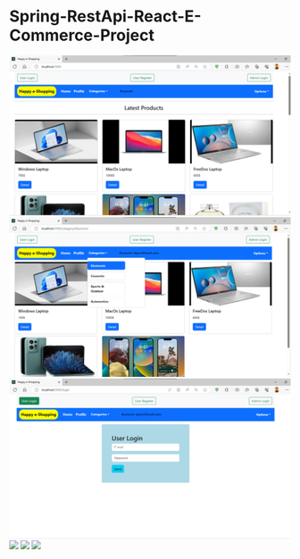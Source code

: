 # Spring-RestApi-React-E-Commerce-Project

<p>
      <a >
          <img src="Project-Screenshots/1-home.png" style="max-width:100%;"> 
      </a>
      <a >
          <img src="Project-Screenshots/2-category-menu.png" style="max-width:100%;"> 
      </a>
      <a >
          <img src="Project-Screenshots/3-userlogin.png" style="max-width:100%;"> 
      </a>
      <a >
          <img src="Project-Screenshots/4-userregister" style="max-width:100%;"> 
      </a>
      <a >
          <img src="Project-Screenshots/5-adminlogin" style="max-width:100%;"> 
      </a>
      <a >
          <img src="Project-Screenshots/6-detail" style="max-width:100%;"> 
      </a>
</p>
